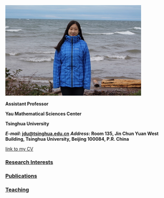 ![Image](jdu.JPG)

**Assistant Professor**

**Yau Mathematical Sciences Center**

**Tsinghua University**

**_E-mail_: jdu@tsinghua.edu.cn**
**_Address_: Room 135, Jin Chun Yuan West Building, Tsinghua University, Beijing 100084, P.R. China** 



[link to my CV](CV.pdf)    

### [Research Interests](research.md)

### [Publications](publications.md)

### [Teaching](teaching.md)



